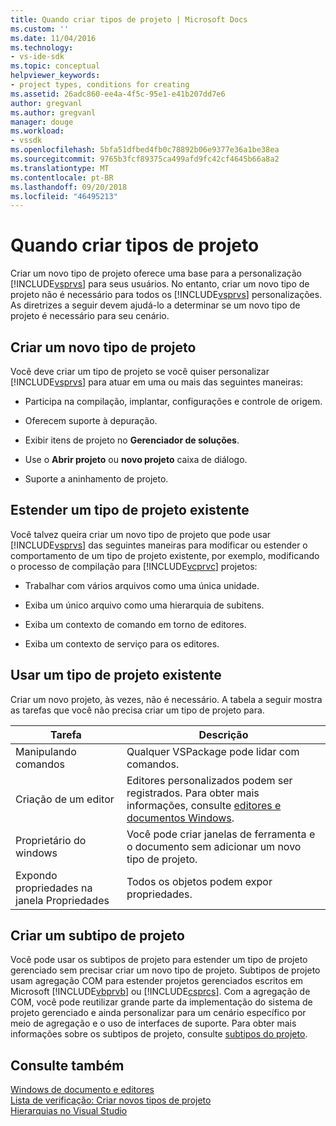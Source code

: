 ```yaml
---
title: Quando criar tipos de projeto | Microsoft Docs
ms.custom: ''
ms.date: 11/04/2016
ms.technology:
- vs-ide-sdk
ms.topic: conceptual
helpviewer_keywords:
- project types, conditions for creating
ms.assetid: 26adc860-ee4a-4f5c-95e1-e41b207dd7e6
author: gregvanl
ms.author: gregvanl
manager: douge
ms.workload:
- vssdk
ms.openlocfilehash: 5bfa51dfbed4fb0c78892b06e9377e36a1be38ea
ms.sourcegitcommit: 9765b3fcf89375ca499afd9fc42cf4645b66a8a2
ms.translationtype: MT
ms.contentlocale: pt-BR
ms.lasthandoff: 09/20/2018
ms.locfileid: "46495213"
---
```

# <a name="when-to-create-project-types"></a>Quando criar tipos de projeto
Criar um novo tipo de projeto oferece uma base para a personalização [!INCLUDE[vsprvs](../../code-quality/includes/vsprvs_md.md)] para seus usuários. No entanto, criar um novo tipo de projeto não é necessário para todos os [!INCLUDE[vsprvs](../../code-quality/includes/vsprvs_md.md)] personalizações. As diretrizes a seguir devem ajudá-lo a determinar se um novo tipo de projeto é necessário para seu cenário.  
  
## <a name="create-a-new-project-type"></a>Criar um novo tipo de projeto  
 Você deve criar um tipo de projeto se você quiser personalizar [!INCLUDE[vsprvs](../../code-quality/includes/vsprvs_md.md)] para atuar em uma ou mais das seguintes maneiras:  
  
-   Participa na compilação, implantar, configurações e controle de origem.  
  
-   Oferecem suporte à depuração.  
  
-   Exibir itens de projeto no **Gerenciador de soluções**.  
  
-   Use o **Abrir projeto** ou **novo projeto** caixa de diálogo.  
  
-   Suporte a aninhamento de projeto.  
  
## <a name="extend-an-existing-project-type"></a>Estender um tipo de projeto existente  
 Você talvez queira criar um novo tipo de projeto que pode usar [!INCLUDE[vsprvs](../../code-quality/includes/vsprvs_md.md)] das seguintes maneiras para modificar ou estender o comportamento de um tipo de projeto existente, por exemplo, modificando o processo de compilação para [!INCLUDE[vcprvc](../../code-quality/includes/vcprvc_md.md)] projetos:  
  
-   Trabalhar com vários arquivos como uma única unidade.  
  
-   Exiba um único arquivo como uma hierarquia de subitens.  
  
-   Exiba um contexto de comando em torno de editores.  
  
-   Exiba um contexto de serviço para os editores.  
  
## <a name="use-an-existing-project-type"></a>Usar um tipo de projeto existente  
 Criar um novo projeto, às vezes, não é necessário. A tabela a seguir mostra as tarefas que você não precisa criar um tipo de projeto para.  
  
|Tarefa|Descrição|  
|----------|-----------------|  
|Manipulando comandos|Qualquer VSPackage pode lidar com comandos.|  
|Criação de um editor|Editores personalizados podem ser registrados. Para obter mais informações, consulte [editores e documentos Windows](https://msdn.microsoft.com/library/603625e1-62b6-413a-bc44-089346e166bc).|  
|Proprietário do windows|Você pode criar janelas de ferramenta e o documento sem adicionar um novo tipo de projeto.|  
|Expondo propriedades na janela Propriedades|Todos os objetos podem expor propriedades.|  
  
## <a name="create-a-project-subtype"></a>Criar um subtipo de projeto  
 Você pode usar os subtipos de projeto para estender um tipo de projeto gerenciado sem precisar criar um novo tipo de projeto. Subtipos de projeto usam agregação COM para estender projetos gerenciados escritos em Microsoft [!INCLUDE[vbprvb](../../code-quality/includes/vbprvb_md.md)] ou [!INCLUDE[csprcs](../../data-tools/includes/csprcs_md.md)]. Com a agregação de COM, você pode reutilizar grande parte da implementação do sistema de projeto gerenciado e ainda personalizar para um cenário específico por meio de agregação e o uso de interfaces de suporte. Para obter mais informações sobre os subtipos de projeto, consulte [subtipos do projeto](../../extensibility/internals/project-subtypes.md).  
  
## <a name="see-also"></a>Consulte também  
 [Windows de documento e editores](https://msdn.microsoft.com/library/603625e1-62b6-413a-bc44-089346e166bc)   
 [Lista de verificação: Criar novos tipos de projeto](../../extensibility/internals/checklist-creating-new-project-types.md)   
 [Hierarquias no Visual Studio](../../extensibility/internals/hierarchies-in-visual-studio.md)